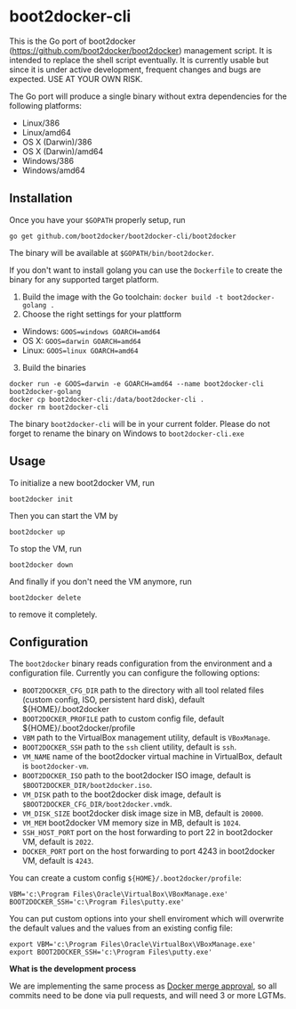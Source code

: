 # boot2docker-cli

This is the Go port of boot2docker (https://github.com/boot2docker/boot2docker)
management script. It is intended to replace the shell script eventually. It is
currently usable but since it is under active development, frequent changes and
bugs are expected. USE AT YOUR OWN RISK. 

The Go port will produce a single binary without extra dependencies for the
following platforms:

- Linux/386
- Linux/amd64
- OS X (Darwin)/386
- OS X (Darwin)/amd64
- Windows/386
- Windows/amd64


## Installation

Once you have your `$GOPATH` properly setup, run

    go get github.com/boot2docker/boot2docker-cli/boot2docker


The binary will be available at `$GOPATH/bin/boot2docker`.

If you don't want to install golang you can use the `Dockerfile` to create the
binary for any supported target platform.

1. Build the image with the Go toolchain: `docker build -t boot2docker-golang .`
2. Choose the right settings for your plattform
  * Windows: `GOOS=windows GOARCH=amd64`
  * OS X: `GOOS=darwin GOARCH=amd64`
  * Linux: `GOOS=linux GOARCH=amd64`
3. Build the binaries
```
docker run -e GOOS=darwin -e GOARCH=amd64 --name boot2docker-cli boot2docker-golang
docker cp boot2docker-cli:/data/boot2docker-cli .
docker rm boot2docker-cli
```

The binary `boot2docker-cli` will be in your current folder.
Please do not forget to rename the binary on Windows to `boot2docker-cli.exe`


## Usage

To initialize a new boot2docker VM, run

    boot2docker init

Then you can start the VM by

    boot2docker up

To stop the VM, run

    boot2docker down

And finally if you don't need the VM anymore, run

    boot2docker delete

to remove it completely. 


## Configuration

The `boot2docker` binary reads configuration from the environment and a configuration file. Currently you can configure the following options:

- `BOOT2DOCKER_CFG_DIR` path to the directory with all tool related files (custom config, ISO, persistent hard disk), default ${HOME}/.boot2docker
- `BOOT2DOCKER_PROFILE` path to custom config file, default ${HOME}/.boot2docker/profile
- `VBM` path to the VirtualBox management utility, default is
  `VBoxManage`.
- `BOOT2DOCKER_SSH` path to the `ssh` client utility, default is `ssh`.
- `VM_NAME` name of the boot2docker virtual machine in VirtualBox,
  default is `boot2docker-vm`.
- `BOOT2DOCKER_ISO` path to the boot2docker ISO image, default is
  `$BOOT2DOCKER_DIR/boot2docker.iso`.
- `VM_DISK` path to the boot2docker disk image, default is
  `$BOOT2DOCKER_CFG_DIR/boot2docker.vmdk`.
- `VM_DISK_SIZE` boot2docker disk image size in MB, default is `20000`.
- `VM_MEM` boot2docker VM memory size in MB, default is `1024`.
- `SSH_HOST_PORT` port on the host forwarding to port 22 in boot2docker
  VM, default is `2022`.
- `DOCKER_PORT` port on the host forwarding to port 4243 in
  boot2docker VM, default is `4243`.

You can create a custom config `${HOME}/.boot2docker/profile`:

    VBM='c:\Program Files\Oracle\VirtualBox\VBoxManage.exe'
    BOOT2DOCKER_SSH='c:\Program Files\putty.exe'

You can put custom options into your shell enviroment which will overwrite the default values and the values from an existing config file:

    export VBM='c:\Program Files\Oracle\VirtualBox\VBoxManage.exe'
    export BOOT2DOCKER_SSH='c:\Program Files\putty.exe'


**What is the development process**

We are implementing the same process as [Docker merge approval](https://github.com/dotcloud/docker/blob/master/CONTRIBUTING.md#merge-approval), so all commits need to be done via pull requests, and will need 3 or more LGTMs.
